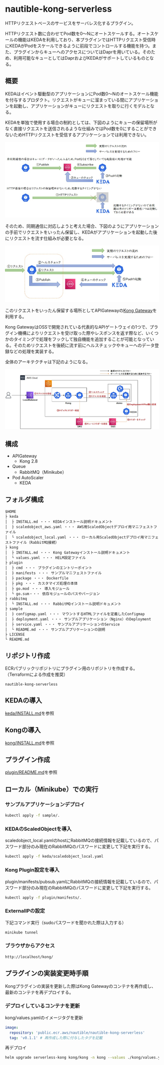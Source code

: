 # nautible-kong-serverless

HTTPリクエストベースのサービスをサーバレス化するプラグイン。

HTTPリクエスト数に合わせてPod数を0～Nにオートスケールする。オートスケールの機能はKEDAを利用しており、本プラグインではHTTPリクエスト受信時にKEDAがPodをスケールできるように前段でコントロールする機能を持つ。また、プラグインからキューへのアクセスについてはDaprを用いている。そのため、利用可能なキューとしてはDaprおよびKEDAがサポートしているものとなる。

## 概要

KEDAはイベント駆動型のアプリケーションにPod数0～Nのオートスケール機能を付与するプロダクト。リクエストがキューに溜まっている間にアプリケーションを起動し、アプリケーションがキューにリクエストを取りに行くモデルとなる。

KEDAを単独で使用する場合の制約としては、下図のようにキューの保留場所がなく直接リクエストを送信されるような仕組みではPod数を0にすることができないためHTTPリクエストを受信するアプリケーションでは利用できない。

![KEDAの制約](./assets/pic-202206-006.jpg)

そのため、同期通信に対応しようと考えた場合、下図のようにアプリケーションの手前でリクエストをいったん保留し、KEDAがアプリケーションを起動した後にリクエストを流す仕組みが必要となる。

![同期処理への対応](./assets/pic-202206-007.jpg)

このリクエストをいったん保留する場所としてAPIGatewayの[Kong Gateway](https://konghq.com/products/api-gateway-platform)を利用する。

Kong GatewayはOSSで開発されている代表的なAPIゲートウェイの1つで、プラグイン機構によりリクエストを受け取った際やレスポンスを返す際など、いくつかのタイミングで処理をフックして独自機能を追加することが可能となっている。そのためリクエストを後続に流す前にヘルスチェックやキューへのデータ登録などの処理を実装する。

全体のアーキテクチャは下記のようになる。

![全体アーキテクチャ](./assets/pic-202206-008.jpg)

## 構成

- APIGateway
  - Kong 2.8
- Queue
  - RabbitMQ（Minikube）
- Pod AutoScaler
  - KEDA

## フォルダ構成

```text
$HOME
├ keda
│  ├ INSTALL.md ・・・ KEDAインストール説明ドキュメント
│  ├ scaledobject_aws.yaml ・・・ AWS用ScaledObjectデプロイ用マニフェストファイル
│  └ scaledobject_local.yaml ・・・ ローカル用ScaledObjectデプロイ用マニフェストファイル（RabbitMQ接続）
├ kong
│  ├ INSTALL.md ・・・ Kong Gatewayインストール説明ドキュメント
│  └ values.yaml ・・・ HELM設定ファイル
├ plugin
│  ├ cmd ・・・ プラグインのエントリーポイント
│  ├ manifests ・・・ サンプルマニフェストファイル
│  ├ package ・・・ Dockerfile
│  ├ pkg ・・・ カスタマイズ処理の本体
│  ├ go.mod ・・・ 導入モジュール
│  └ go.sum・・・ 依存モジュールのパスやバージョン
├ rabbitmq
│  └ INSTALL.md ・・・ RabbitMQインストール説明ドキュメント
├ sample
│  ├ configmap.yaml ・・・ マウントするHTMLファイルを定義したConfigmap
│  ├ deployment.yaml ・・・ サンプルアプリケーション（Nginx）のDeployment
│  ├ service.yaml ・・・ サンプルアプリケーションのService
│  └ README.md ・・・ サンプルアプリケーションの説明
├ LICENSE
└ README.md
```

## リポジトリ作成

ECRパブリックリポジトリにプラグイン用のリポジトリを作成する。（Terraformによる作成を推奨）

```text
nautible-kong-serverless
```

## KEDAの導入

[keda/INSTALL.md](./keda/INSTALL.md)を参照


## Kongの導入

[kong/INSTALL.md](./kong/INSTALL.md)を参照

## プラグイン作成

[plugin/README.md](./plugin/README.md)を参照

## ローカル（Minikube）での実行

### サンプルアプリケーションデプロイ

```bash
kubectl apply -f sample/.
```

### KEDAのScaledObjectを導入

scaledobject_local.yamlのhostにRabbitMQの接続情報を記載しているので、パスワード部分のみ現在のRabbitMQのパスワードに変更して下記を実行する。

```bash
kubectl apply -f keda/scaledobject_local.yaml
```

### Kong Plugin設定を導入

plugin/manifests/pubsub.yamlにRabbitMQの接続情報を記載しているので、パスワード部分のみ現在のRabbitMQのパスワードに変更して下記を実行する。

```bash
kubectl apply -f plugin/manifests/.
```

### ExternalIPの設定

下記コマンド実行（sudoパスワードを聞かれた際は入力する）

```bash
minikube tunnel
```

### ブラウザからアクセス

```bash
http://localhost/kong/
```

## プラグインの実装変更時手順

Kongプラグインの実装を更新した際はKong Gatewayのコンテナを再作成し、最新のコンテナを再デプロイする。

### デプロイしているコンテナを更新

kong/values.yamlのイメージタグを更新

```yaml
image:
  repository: 'public.ecr.aws/nautible/nautible-kong-serverless'
  tag: 'v0.1.1' # 再作成した際に付与したタグを記載
```

再デプロイ

```bash
helm upgrade serverless-kong kong/kong -n kong --values ./kong/values.yaml
```
